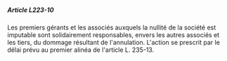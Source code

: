 ##### Article L223-10

Les premiers gérants et les associés auxquels la nullité de la société est imputable sont solidairement responsables, envers les autres associés et les tiers, du dommage résultant de l'annulation. L'action se prescrit par le délai prévu au premier alinéa de l'article L. 235-13.

